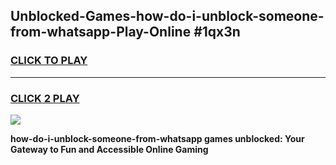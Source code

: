 
## Unblocked-Games-how-do-i-unblock-someone-from-whatsapp-Play-Online #1qx3n
<h3>
<a href="https://news.freeplayer.one?title=how-do-i-unblock-someone-from-whatsapp&ref=3">CLICK TO PLAY</a></h3>
<hr>

<h3>
<a href="https://news.freeplayer.one?title=how-do-i-unblock-someone-from-whatsapp&ref=3">CLICK 2 PLAY</a>
  
</h3>

<a href="https://news.freeplayer.one?title=how-do-i-unblock-someone-from-whatsapp&ref=3"><img src="https://clearcache.store/games.png"></a>


**how-do-i-unblock-someone-from-whatsapp games unblocked: Your Gateway to Fun and Accessible Online Gaming**
